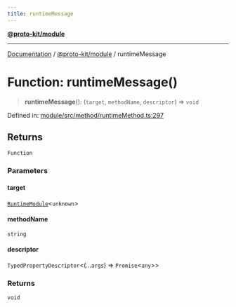 ```yaml
---
title: runtimeMessage
---
```


[**@proto-kit/module**](../README.md)

***

[Documentation](../../../README.md) / [@proto-kit/module](../README.md) / runtimeMessage

# Function: runtimeMessage()

> **runtimeMessage**(): (`target`, `methodName`, `descriptor`) => `void`

Defined in: [module/src/method/runtimeMethod.ts:297](https://github.com/proto-kit/framework/blob/28efa802e3737fc3b77339148b307ef7246f3ef1/packages/module/src/method/runtimeMethod.ts#L297)

## Returns

`Function`

### Parameters

#### target

[`RuntimeModule`](../classes/RuntimeModule.md)\<`unknown`\>

#### methodName

`string`

#### descriptor

`TypedPropertyDescriptor`\<(...`args`) => `Promise`\<`any`\>\>

### Returns

`void`
